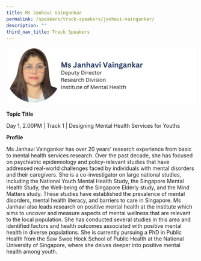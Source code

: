 ```yaml
---
title: Ms Janhavi Vaingankar
permalink: /speakers/track-speakers/janhavi-vaingankar/
description: ""
third_nav_title: Track Speakers
---
```

<div style="display: flex; flex-wrap: wrap;">
  <div style="flex-basis: 100%; max-width: 100%;">
    <img alt="track speakers 1" src="/images/SpeakersPhoto/janhavivaingankarv0.png">
  </div>
	</div>

<b>Topic Title</b>

<p id="left">Day 1, 2.00PM | Track 1 | Designing Mental Health Services for Youths</p>

<b>Profile</b>

Ms Janhavi Vaingankar has over 20 years’ research experience from basic to  mental health services research. Over the past decade, she has focused on psychiatric epidemiology and policy-relevant studies that have addressed real-world challenges faced by individuals with mental disorders and their caregivers. She is a co-investigator on large national studies, including the National Youth Mental Health Study, the Singapore Mental Health Study, the Well-being of the Singapore Elderly study, and the Mind Matters study. These studies have established the prevalence of mental disorders, mental health literacy, and barriers to care in Singapore. Ms Janhavi also leads research on positive mental health at the institute which aims to uncover and measure aspects of mental wellness that are relevant to the local population. She has conducted several studies in this area and identified factors and health outcomes associated with positive mental health in diverse populations. She is currently pursuing a PhD in Public Health from the Saw Swee Hock School of Public Health at the National University of Singapore, where she delves deeper into positive mental health among youth.